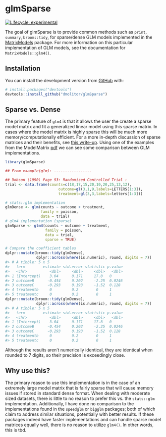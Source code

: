 
<!-- README.md is generated from README.Rmd. Please edit that file -->

# glmSparse

<!-- badges: start -->

[![Lifecycle:
experimental](https://img.shields.io/badge/lifecycle-experimental-orange.svg)](https://lifecycle.r-lib.org/articles/stages.html#experimental)
<!-- badges: end -->

The goal of glmSparse is to provide common methods such as `print`,
`summary`, `broom::tidy`, for sparse/dense GLM models implemented in the
[MatrixModels](https://cran.r-project.org/web/packages/MatrixModels/index.html)
package. For more information on this particular implementation of GLM
models, see the documentation for `MatrixModels::glm4()`.

## Installation

You can install the development version from
[GitHub](https://github.com/) with:

``` r
# install.packages("devtools")
devtools::install_github("dmolitor/glmSparse")
```

## Sparse vs. Dense

The primary feature of `glm4` is that it allows the user the create a
sparse model matrix and fit a generalized linear model using this sparse
matrix. In cases where the model matrix is highly sparse this will be
much more memory/computationally efficient. For a more in-depth
discussion of sparse matrices and their benefits, see [this
write-up](https://cran.r-project.org/web/packages/Matrix/vignettes/sparseModels.pdf).
Using one of the examples from the ModelMatrix
[pdf](https://cran.r-project.org/web/packages/MatrixModels/MatrixModels.pdf)
we can see some comparison between GLM implementations.

``` r
library(glmSparse)

## From example(glm): -----------------

## Dobson (1990) Page 93: Randomized Controlled Trial :
trial <- data.frame(counts=c(18,17,15,20,10,20,25,13,12),
                        outcome=gl(3,1,9,labels=LETTERS[1:3]),
                        treatment=gl(3,3,labels=letters[1:3]))

# stats::glm implementation
glmDense <- glm(counts ~ outcome + treatment, 
                family = poisson, 
                data = trial)
# glm4 implementation (sparse)
glmSparse <- glm4(counts ~ outcome + treatment, 
                  family = poisson, 
                  data = trial,
                  sparse = TRUE)

# Compare the coefficient tables
dplyr::mutate(broom::tidy(glmDense),
              dplyr::across(where(is.numeric), round, digits = 7))
#> # A tibble: 5 x 5
#>   term        estimate std.error statistic p.value
#>   <chr>          <dbl>     <dbl>     <dbl>   <dbl>
#> 1 (Intercept)    3.04      0.171     17.8   0     
#> 2 outcomeB      -0.454     0.202     -2.25  0.0246
#> 3 outcomeC      -0.293     0.193     -1.52  0.128 
#> 4 treatmentb     0         0.2        0     1     
#> 5 treatmentc     0         0.2        0     1
dplyr::mutate(broom::tidy(glmDense),
              dplyr::across(where(is.numeric), round, digits = 7))
#> # A tibble: 5 x 5
#>   term        estimate std.error statistic p.value
#>   <chr>          <dbl>     <dbl>     <dbl>   <dbl>
#> 1 (Intercept)    3.04      0.171     17.8   0     
#> 2 outcomeB      -0.454     0.202     -2.25  0.0246
#> 3 outcomeC      -0.293     0.193     -1.52  0.128 
#> 4 treatmentb     0         0.2        0     1     
#> 5 treatmentc     0         0.2        0     1
```

Although the results aren’t numerically identical, they are identical
when rounded to 7 digits, so their precision is exceedingly close.

## Why use this?

The primary reason to use this implementation is in the case of an
extremely large model matrix that is fairly sparse that will cause
memory issues if stored in standard dense format. When dealing with
moderate sized datasets, there is little to no reason to prefer this
vs. the `stats::glm` implementation. Additionally, I have done no
comparison to the implementations found in the `speedglm` or `bigglm`
packages; both of which claim to address similar situations, potentially
with better results. If these packages indeed have faster
implementations and can handle sparse model matrices equally well, there
is no reason to utilize `glm4()`. In other words, this is tbd.
